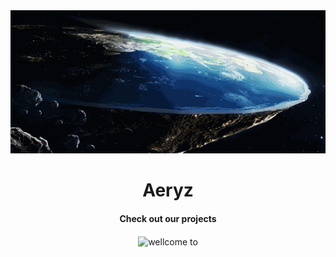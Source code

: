 <div align="center">
    <img alt="Earth Proof" src="https://github.com/Aeryz-xyz/.github/raw/main/assets/real-earth.gif"></img>
<div>
<p>
  <h1 align="center"><b>Aeryz</b></h1>
</p>

<p>
  <h4 align="center"><b>Check out our projects</b></h4>
</p>

<p align="center">
    <img align="center" alt="wellcome to" src="https://gpvc.arturio.dev/Aeryz-xyz" />
</p>
